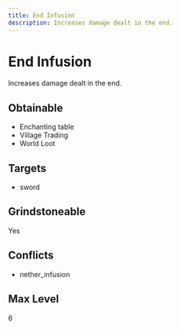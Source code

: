 ```yaml
---
title: End Infusion
description: Increases damage dealt in the end.
---
```

# End Infusion
Increases damage dealt in the end.
## Obtainable
- Enchanting table
- Village Trading
- World Loot
## Targets
- sword
## Grindstoneable
Yes
## Conflicts
- nether_infusion
## Max Level
6
